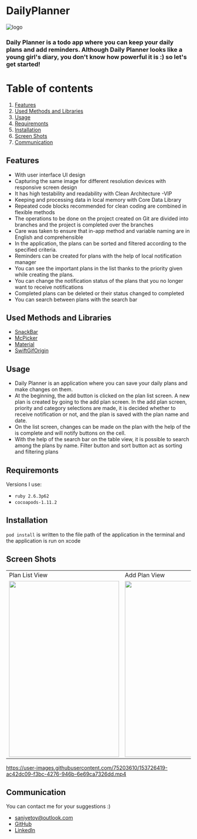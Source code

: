 # DailyPlanner
![logo](https://media1.giphy.com/media/gg9iEAJNHhYySqUvoU/giphy.gif?cid=790b761139a28ea585435c380c23d8992cbcbe78a9eafc6d&rid=giphy.gif&ct=s)
### Daily Planner is a todo app where you can keep your daily plans and add reminders. Although  Daily Planner looks like a young girl's diary, you don't know how powerful it is :) so let's get started!


# Table of contents
1. [Features](#Features)
2. [Used Methods and Libraries](#UsedMethodsandLibraries)
3. [Usage](#Usage)
4. [Requiremonts](#Requiremonts)
5. [Installation](#Installation)
6. [Screen Shots](#ScreenShots)
7. [Communication](#Communication)

## Features<a name="Features"></a>
- With user interface UI design
- Capturing the same image for different resolution devices with responsive screen design
- It has high testability and readability with Clean Architecture -VIP
- Keeping and processing data in local memory with Core Data Library
- Repeated code blocks recommended for clean coding are combined in flexible methods
- The operations to be done on the project created on Git are divided into branches and the project is completed over the branches 
- Care was taken to ensure that in-app method and variable naming are in English and comprehensible
- In the application, the plans can be sorted and filtered according to the specified criteria.
- Reminders can be created for plans with the help of local notification manager
- You can see the important plans in the list thanks to the priority given while creating the plans.
- You can change the notification status of the plans that you no longer want to receive notifications
- Completed plans can be deleted or their status changed to completed
- You can search between plans with the search bar

## Used Methods and Libraries <a name="UsedMethodsandLibraries"></a>
- [SnackBar](https://github.com/ahmedAlmasri/SnackBar.swift) 
- [McPicker](https://github.com/kmcgill88/McPicker-iOS)
- [Material](https://cocoapods.org/pods/Material)
- [SwiftGifOrigin](https://cocoapods.org/pods/SwiftGifOrigin)

## Usage <a name="Usage"></a>
- Daily Planner is an application where you can save your daily plans and make changes on them.
- At the beginning, the add button is clicked on the plan list screen. A new plan is created by going to the add plan screen. In the add plan screen, priority and category selections are made, it is decided whether to receive notification or not, and the plan is saved with the plan name and date.
- On the list screen, changes can be made on the plan with the help of the is complete and will notify buttons on the cell.
- With the help of the search bar on the table view, it is possible to search among the plans by name. Filter button and sort button act as sorting and filtering plans

## Requiremonts <a name="Requiremonts"></a>
Versions I use:
- `ruby 2.6.3p62`
- `cocoapods-1.11.2` 

## Installation <a name="Installation"></a>
`pod install` is written to the file path of the application in the terminal and the application is run on xcode

## Screen Shots <a name="ScreenShots"></a>
 <table>
  <tr>
    <td>Plan List View</td>
    <td>Add Plan View</td>
    <td>Plan Details view</td>
    <td>List View Search</td>

   
  </tr>
  <tr>
    <td><img src="https://user-images.githubusercontent.com/75203610/153725398-7b5fd0d4-f1ca-4240-95e7-631205224a59.jpeg" width=300 height=480></td>
    <td><img src="https://user-images.githubusercontent.com/75203610/153725429-8459aba8-9b1c-40f7-8f31-6c4def392305.jpeg" width=300 height=480></td>
    <td><img src="https://user-images.githubusercontent.com/75203610/153725461-51be9c31-6a6a-438e-877a-498d9d944b4f.jpeg" width=300 height=480></td>
    <td><img src="https://user-images.githubusercontent.com/75203610/153725479-73405d45-db0b-4d3f-80ef-64caccd42688.jpeg" width=300 height=480></td>
  </tr>
 </table>

https://user-images.githubusercontent.com/75203610/153726419-ac42dc09-f3bc-4276-946b-6e69ca7326dd.mp4

## Communication <a name="Communication"></a>
You can contact me for your suggestions :)
- saniyetoy@outlook.com
- [GitHub](https://github.com/SaniyeToy)
- [Linkedln](https://www.linkedin.com/in/saniye-toy/)







